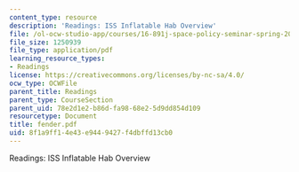 ```yaml
---
content_type: resource
description: 'Readings: ISS Inflatable Hab Overview'
file: /ol-ocw-studio-app/courses/16-891j-space-policy-seminar-spring-2003/8f1a9ff14e43e9449427f4dbffd13cb0_fender.pdf
file_size: 1250939
file_type: application/pdf
learning_resource_types:
- Readings
license: https://creativecommons.org/licenses/by-nc-sa/4.0/
ocw_type: OCWFile
parent_title: Readings
parent_type: CourseSection
parent_uid: 78e2d1e2-b86d-fa98-68e2-5d9dd854d109
resourcetype: Document
title: fender.pdf
uid: 8f1a9ff1-4e43-e944-9427-f4dbffd13cb0
---
```

Readings: ISS Inflatable Hab Overview